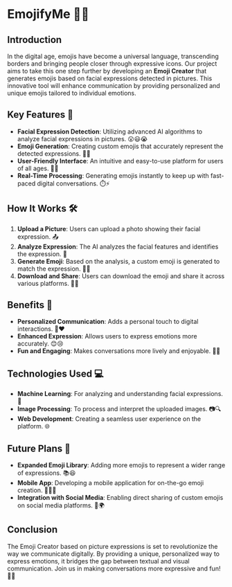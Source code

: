 # EmojifyMe 📸😃

## Introduction
In the digital age, emojis have become a universal language, transcending borders and bringing people closer through expressive icons. Our project aims to take this one step further by developing an **Emoji Creator** that generates emojis based on facial expressions detected in pictures. This innovative tool will enhance communication by providing personalized and unique emojis tailored to individual emotions.

## Key Features 🌟

- **Facial Expression Detection**: Utilizing advanced AI algorithms to analyze facial expressions in pictures. 😮😃😭
- **Emoji Generation**: Creating custom emojis that accurately represent the detected expressions. 🧑‍🎨
- **User-Friendly Interface**: An intuitive and easy-to-use platform for users of all ages. 👶👴
- **Real-Time Processing**: Generating emojis instantly to keep up with fast-paced digital conversations. ⏱️⚡

## How It Works 🛠️
1. **Upload a Picture**: Users can upload a photo showing their facial expression. 📤
2. **Analyze Expression**: The AI analyzes the facial features and identifies the expression. 🤔
3. **Generate Emoji**: Based on the analysis, a custom emoji is generated to match the expression. 🎨✨
4. **Download and Share**: Users can download the emoji and share it across various platforms. 📲🌐

## Benefits 🎉
- **Personalized Communication**: Adds a personal touch to digital interactions. 💬❤️
- **Enhanced Expression**: Allows users to express emotions more accurately. 😊😢
- **Fun and Engaging**: Makes conversations more lively and enjoyable. 🎊🥳

## Technologies Used 💻
- **Machine Learning**: For analyzing and understanding facial expressions. 🧠
- **Image Processing**: To process and interpret the uploaded images. 📷🔍
- **Web Development**: Creating a seamless user experience on the platform. 🌐

## Future Plans 🚀
- **Expanded Emoji Library**: Adding more emojis to represent a wider range of expressions. 📚😆
- **Mobile App**: Developing a mobile application for on-the-go emoji creation. 📱🚶‍♂️
- **Integration with Social Media**: Enabling direct sharing of custom emojis on social media platforms. 🤳🌍

## Conclusion
The Emoji Creator based on picture expressions is set to revolutionize the way we communicate digitally. By providing a unique, personalized way to express emotions, it bridges the gap between textual and visual communication. Join us in making conversations more expressive and fun! 🎨😁

